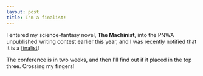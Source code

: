 ```yaml
---
layout: post
title: I'm a finalist!
---
```


I entered my science-fantasy novel, **The Machinist**, into the PNWA unpublished writing contest earlier this year, and I was recently notified 
that it is a [finalist](https://www.pnwa.org/page/Finalists2023)!

The conference is in two weeks, and then I'll find out if it placed in the top three. Crossing my fingers!